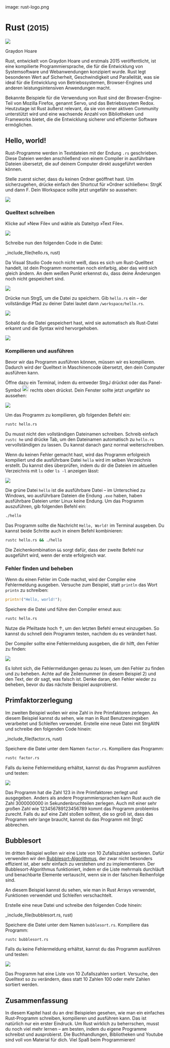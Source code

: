 <div class='meta'>
image: rust-logo.png
</div>

# Rust <span style='font-size: 80%;'>(2015)</span>

<div class='floatright' style='width: 12em;'>
    <img src='hoare.webp'>
    <p>
        Graydon Hoare
    </p>
</div>

<p class='abstract'>
Rust, entwickelt von Graydon Hoare und erstmals 2015 veröffentlicht, ist eine kompilierte Programmiersprache, die für die Entwicklung von Systemsoftware und Webanwendungen konzipiert wurde. Rust legt besonderen Wert auf Sicherheit, Geschwindigkeit und Parallelität, was sie ideal für die Entwicklung von Betriebssystemen, Browser-Engines und anderen leistungsintensiven Anwendungen macht.
</p>

Bekannte Beispiele für die Verwendung von Rust sind der Browser-Engine-Teil von Mozilla Firefox, genannt Servo, und das Betriebssystem Redox. Heutzutage ist Rust äußerst relevant, da sie von einer aktiven Community unterstützt wird und eine wachsende Anzahl von Bibliotheken und Frameworks bietet, die die Entwicklung sicherer und effizienter Software ermöglichen.

## Hello, world!

Rust-Programme werden in Textdateien mit der Endung `.rs` geschrieben. Diese Dateien werden anschließend von einem Compiler in ausführbare Dateien übersetzt, die auf deinem Computer direkt ausgeführt werden können.

Stelle zuerst sicher, dass du keinen Ordner geöffnet hast. Um sicherzugehen, drücke einfach den Shortcut für »Ordner schließen«: <span class='key'>Strg</span><span class='key'>K</span> und dann <span class='key'>F</span>. Dein Workspace sollte jetzt ungefähr so aussehen:

<img class='full' src='fresh-start.webp'>

### Quelltext schreiben

Klicke auf »New File« und wähle als Dateityp »Text File«.

<img class='full' src='choose-filename.webp'>

Schreibe nun den folgenden Code in die Datei:

_include_file(hello.rs, rust)

Da Visual Studio Code noch nicht weiß, dass es sich um Rust-Quelltext handelt, ist dein Programm momentan noch einfarbig, aber das wird sich gleich ändern. An dem weißen Punkt erkennst du, dass deine Änderungen noch nicht gespeichert sind.

<img class='full' src='no-syntax-highlighting.webp'>

Drücke nun <span class='key'>Strg</span><span class='key'>S</span>, um die Datei zu speichern. Gib `hello.rs` ein – der vollständige Pfad zu deiner Datei lautet dann `/workspace/hello.rs`.

<img class='full' src='enter-filename.webp'>

Sobald du die Datei gespeichert hast, wird sie automatisch als Rust-Datei erkannt und die Syntax wird hervorgehoben.

<img class='full' src='syntax-highlighting.webp'>

### Kompilieren und ausführen

Bevor wir das Programm ausführen können, müssen wir es kompilieren. Dadurch wird der Quelltext in Maschinencode übersetzt, den dein Computer ausführen kann.

Öffne dazu ein Terminal, indem du entweder <span class='key'>Strg</span><span class='key'>J</span> drückst oder das Panel-Symbol <img src='../basics/panel.webp' style='border-radius: 4px; height: 1.5em;'> rechts oben drückst. Dein Fenster sollte jetzt ungefähr so aussehen:

<img class='full' src='lets-compile.webp'>

Um das Programm zu kompilieren, gib folgenden Befehl ein:

```bash
rustc hello.rs
```

<div class='hint'>
Du musst nicht den vollständigen Dateinamen schreiben. Schreib einfach <code>rustc he</code> und drücke <span class='key'>Tab</span>, um den Dateinamen automatisch zu <code>hello.rs</code> vervollständigen zu lassen. Du kannst danach ganz normal weiterschreiben.
</div>

Wenn du keinen Fehler gemacht hast, wird das Programm erfolgreich kompiliert und die ausführbare Datei `hello` wird im selben Verzeichnis erstellt. Du kannst dies überprüfen, indem du dir die Dateien im aktuellen Verzeichnis mit `ls` oder `ls -l` anzeigen lässt:

<img class='full' src='ls.webp'>

Die grüne Datei `hello` ist die ausführbare Datei – im Unterschied zu Windows, wo ausführbare Dateien die Endung `.exe` haben, haben ausführbare Dateien unter Linux keine Endung. Um das Programm auszuführen, gib folgenden Befehl ein:

```bash
./hello
```

Das Programm sollte die Nachricht `Hello, World!` im Terminal ausgeben. Du kannst beide Schritte auch in einem Befehl kombinieren:

```bash
rustc hello.rs && ./hello
```

<div class='hint'>
Die Zeichenkombination <code>&amp;&amp;</code> sorgt dafür, dass der zweite Befehl nur ausgeführt wird, wenn der erste erfolgreich war.
</div>

### Fehler finden und beheben

Wenn du einen Fehler im Code machst, wird der Compiler eine Fehlermeldung ausgeben. Versuche zum Beispiel, statt `println` das Wort `printn` zu schreiben:

```rust
printn!("Hello, world!");
```

Speichere die Datei und führe den Compiler erneut aus:

```bash
rustc hello.rs
```

<div class='hint'>
Nutze die Pfeiltaste hoch <span class='key'>↑</span>, um den letzten Befehl erneut einzugeben. So kannst du schnell dein Programm testen, nachdem du es verändert hast.
</div>

Der Compiler sollte eine Fehlermeldung ausgeben, die dir hilft, den Fehler zu finden:

<img class='full' src='hello-error.webp'>

Es lohnt sich, die Fehlermeldungen genau zu lesen, um den Fehler zu finden und zu beheben. Achte auf die Zeilennummer (in diesem Beispiel 2) und den Text, der dir sagt, was falsch ist. Denke daran, den Fehler wieder zu beheben, bevor du das nächste Beispiel ausprobierst.

## Primfaktorzerlegung

Im zweiten Beispiel wollen wir eine Zahl in ihre Primfaktoren zerlegen. An diesem Beispiel kannst du sehen, wie man in Rust Benutzereingaben verarbeitet und Schleifen verwendet.
Erstelle eine neue Datei mit <span class='key'>Strg</span><span class='key'>Alt</span><span class='key'>N</span> und schreibe den folgenden Code hinein:

_include_file(factor.rs, rust)

Speichere die Datei unter dem Namen `factor.rs`. Kompiliere das Programm:

```bash
rustc factor.rs
```

Falls du keine Fehlermeldung erhältst, kannst du das Programm ausführen und testen:

<img class='full' src='try-factor.webp'>

Das Programm hat die Zahl 123 in ihre Primfaktoren zerlegt und ausgegeben. Anders als andere Programmiersprachen kann Rust auch die Zahl 3000000000 in Sekundenbruchteilen zerlegen. Auch mit einer sehr großen Zahl wie 123456789123456789 kommt das Programm problemlos zurecht. Falls du auf eine Zahl stoßen solltest, die so groß ist, dass das Programm sehr lange braucht, kannst du das Programm mit <span class='key'>Strg</span><span class='key'>C</span> abbrechen.

## Bubblesort

Im dritten Beispiel wollen wir eine Liste von 10 Zufallszahlen sortieren. Dafür verwenden wir den [Bubblesort-Algorithmus](https://de.wikipedia.org/wiki/Bubblesort), der zwar nicht besonders effizient ist, aber sehr einfach zu verstehen und zu implementieren. Der Bubblesort-Algorithmus funktioniert, indem er die Liste mehrmals durchläuft und benachbarte Elemente vertauscht, wenn sie in der falschen Reihenfolge sind.

An diesem Beispiel kannst du sehen, wie man in Rust Arrays verwendet, Funktionen verwendet und Schleifen verschachtelt.

Erstelle eine neue Datei und schreibe den folgenden Code hinein:

_include_file(bubblesort.rs, rust)

Speichere die Datei unter dem Namen `bubblesort.rs`. Kompiliere das Programm:

```bash
rustc bubblesort.rs
```
Falls du keine Fehlermeldung erhältst, kannst du das Programm ausführen und testen:

<img class='full' src='bubblesort.webp'>

Das Programm hat eine Liste von 10 Zufallszahlen sortiert. Versuche, den Quelltext so zu verändern, dass statt 10 Zahlen 100 oder mehr Zahlen sortiert werden.

## Zusammenfassung

In diesem Kapitel hast du an drei Beispielen gesehen, wie man ein einfaches Rust-Programm schreiben, kompilieren und ausführen kann. Das ist natürlich nur ein erster Eindruck. Um Rust wirklich zu beherrschen, musst du noch viel mehr lernen – am besten, indem du eigene Programme schreibst und ausprobierst. Die Buchhandlungen, Bibliotheken und Youtube sind voll von Material für dich. Viel Spaß beim Programmieren!

